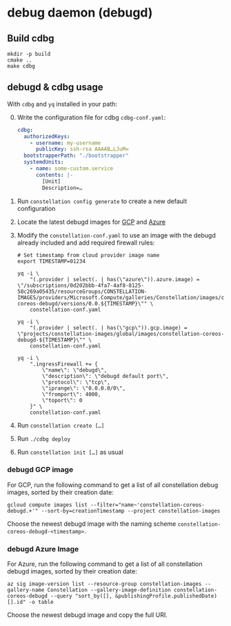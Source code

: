 # debug daemon (debugd)

## Build cdbg

```shell
mkdir -p build
cmake ..
make cdbg
```

## debugd & cdbg usage

With `cdbg` and `yq` installed in your path:

0. Write the configuration file for cdbg `cdbg-conf.yaml`:

   ```yaml
   cdbg:
     authorizedKeys:
       - username: my-username
         publicKey: ssh-rsa AAAAB…LJuM=
     bootstrapperPath: "./bootstrapper"
     systemdUnits:
       - name: some-custom.service
         contents: |-
           [Unit]
           Description=…
   ```

1. Run `constellation config generate` to create a new default configuration

2. Locate the latest debugd images for [GCP](#debugd-gcp-image) and [Azure](#debugd-azure-image)

3. Modify the `constellation-conf.yaml` to use an image with the debugd already included and add required firewall rules:

   ```shell-session
   # Set timestamp from cloud provider image name
   export TIMESTAMP=01234

   yq -i \
       "(.provider | select(. | has(\"azure\")).azure.image) = \"/subscriptions/0d202bbb-4fa7-4af8-8125-58c269a05435/resourceGroups/CONSTELLATION-IMAGES/providers/Microsoft.Compute/galleries/Constellation/images/constellation-coreos-debugd/versions/0.0.${TIMESTAMP}\"" \
       constellation-conf.yaml

   yq -i \
       "(.provider | select(. | has(\"gcp\")).gcp.image) = \"projects/constellation-images/global/images/constellation-coreos-debugd-${TIMESTAMP}\"" \
       constellation-conf.yaml

   yq -i \
       ".ingressFirewall += {
           \"name\": \"debugd\",
           \"description\": \"debugd default port\",
           \"protocol\": \"tcp\",
           \"iprange\": \"0.0.0.0/0\",
           \"fromport\": 4000,
           \"toport\": 0
       }" \
       constellation-conf.yaml
   ```

4. Run `constellation create […]`

5. Run `./cdbg deploy`

6. Run `constellation init […]` as usual

### debugd GCP image

For GCP, run the following command to get a list of all constellation debug images, sorted by their creation date:

```shell
gcloud compute images list --filter="name~'constellation-coreos-debugd.+'" --sort-by=creationTimestamp --project constellation-images
```

Choose the newest debugd image with the naming scheme `constellation-coreos-debugd-<timestamp>`.

### debugd Azure Image

For Azure, run the following command to get a list of all constellation debugd images, sorted by their creation date:

```shell
az sig image-version list --resource-group constellation-images --gallery-name Constellation --gallery-image-definition constellation-coreos-debugd --query "sort_by([], &publishingProfile.publishedDate)[].id" -o table
```

Choose the newest debugd image and copy the full URI.
